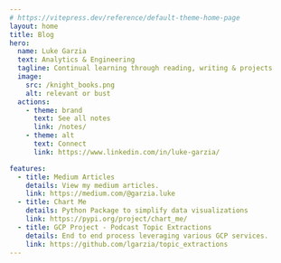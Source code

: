 ```yaml
---
# https://vitepress.dev/reference/default-theme-home-page
layout: home
title: Blog
hero:
  name: Luke Garzia
  text: Analytics & Engineering
  tagline: Continual learning through reading, writing & projects 
  image: 
    src: /knight_books.png
    alt: relevant or bust  
  actions:
    - theme: brand
      text: See all notes
      link: /notes/
    - theme: alt
      text: Connect
      link: https://www.linkedin.com/in/luke-garzia/

features:
  - title: Medium Articles
    details: View my medium articles.
    link: https://medium.com/@garzia.luke
  - title: Chart Me
    details: Python Package to simplify data visualizations
    link: https://pypi.org/project/chart_me/
  - title: GCP Project - Podcast Topic Extractions
    details: End to end process leveraging various GCP services.
    link: https://github.com/lgarzia/topic_extractions
---
```


